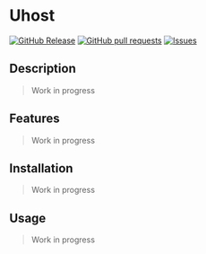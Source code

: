 # Uhost
[![GitHub Release](https://img.shields.io/github/release/zjayers/uHost.svg?style=flat)](https://github.com/zjayers/uHost/releases)
[![GitHub pull requests](https://img.shields.io/github/issues-pr/zjayers/uHost.svg?style=flat)](https://github.com/zjayers/uHost/pulls)
[![Issues](https://img.shields.io/github/issues-raw/zjayers/uHost.svg?maxAge=25000)](https://github.com/zjayers/uHost/issues)

## Description

> Work in progress

## Features

> Work in progress

## Installation

> Work in progress

## Usage

> Work in progress
